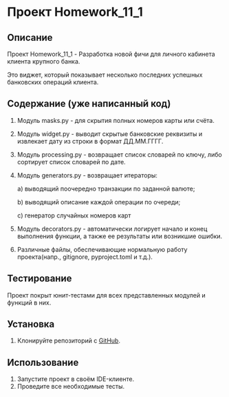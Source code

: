 # Проект Homework_11_1

## Описание
Проект Homework_11_1 - Разработка новой фичи для личного кабинета клиента крупного банка. 

Это виджет, который показывает несколько последних успешных банковских операций клиента.

## Содержание (уже написанный код)
1. Модуль masks.py - для скрытия полных номеров карты или счёта.

2. Модуль widget.py - выводит скрытые банковские реквизиты и извлекает дату из строки в формат ДД.ММ.ГГГГ.

3. Модуль processing.py - возвращает список словарей по ключу, либо сортирует список словарей по дате.

4. Модуль generators.py - возвращает итераторы: 
 
   a) выводящий поочередно транзакции по заданной валюте;

   b) выводящий описание каждой операции по очереди;

   c) генератор случайных номеров карт

4. Модуль decorators.py - автоматически логирует начало и конец выполнения функции, 
а также ее результаты или возникшие ошибки.

5. Различные файлы, обеспечивающие нормальную работу проекта(напр., gitignore, pyproject.toml и т.д.).

## Тестирование
   Проект покрыт юнит-тестами для всех представленных модулей и функций в них.

## Установка
1. Клонируйте репозиторий с [GitHub](git@github.com:AnnaKordonova/homework.git).

## Использование
1. Запустите проект в своём IDE-клиенте.
2. Проведите все необходимые тесты.
